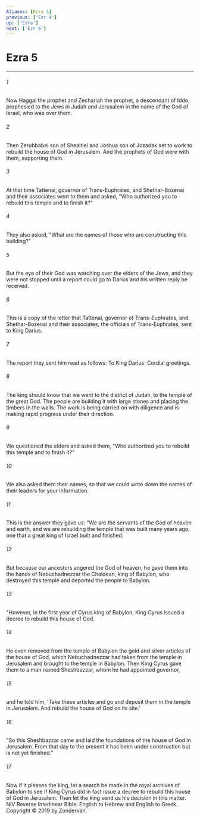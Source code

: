 ```yaml
---
Aliases: [Ezra 5]
previous: ['Ezr 4']
up: ['Ezra']
next: ['Ezr 6']
---
```

# Ezra 5

***


###### 1 
Now Haggai the prophet and Zechariah the prophet, a descendant of Iddo, prophesied to the Jews in Judah and Jerusalem in the name of the God of Israel, who was over them. 

###### 2 
Then Zerubbabel son of Shealtiel and Joshua son of Jozadak set to work to rebuild the house of God in Jerusalem. And the prophets of God were with them, supporting them. 

###### 3 
At that time Tattenai, governor of Trans-Euphrates, and Shethar-Bozenai and their associates went to them and asked, "Who authorized you to rebuild this temple and to finish it?" 

###### 4 
They also asked, "What are the names of those who are constructing this building?" 

###### 5 
But the eye of their God was watching over the elders of the Jews, and they were not stopped until a report could go to Darius and his written reply be received. 

###### 6 
This is a copy of the letter that Tattenai, governor of Trans-Euphrates, and Shethar-Bozenai and their associates, the officials of Trans-Euphrates, sent to King Darius. 

###### 7 
The report they sent him read as follows: To King Darius: Cordial greetings. 

###### 8 
The king should know that we went to the district of Judah, to the temple of the great God. The people are building it with large stones and placing the timbers in the walls. The work is being carried on with diligence and is making rapid progress under their direction. 

###### 9 
We questioned the elders and asked them, "Who authorized you to rebuild this temple and to finish it?" 

###### 10 
We also asked them their names, so that we could write down the names of their leaders for your information. 

###### 11 
This is the answer they gave us: "We are the servants of the God of heaven and earth, and we are rebuilding the temple that was built many years ago, one that a great king of Israel built and finished. 

###### 12 
But because our ancestors angered the God of heaven, he gave them into the hands of Nebuchadnezzar the Chaldean, king of Babylon, who destroyed this temple and deported the people to Babylon. 

###### 13 
"However, in the first year of Cyrus king of Babylon, King Cyrus issued a decree to rebuild this house of God. 

###### 14 
He even removed from the temple of Babylon the gold and silver articles of the house of God, which Nebuchadnezzar had taken from the temple in Jerusalem and brought to the temple in Babylon. Then King Cyrus gave them to a man named Sheshbazzar, whom he had appointed governor, 

###### 15 
and he told him, 'Take these articles and go and deposit them in the temple in Jerusalem. And rebuild the house of God on its site.' 

###### 16 
"So this Sheshbazzar came and laid the foundations of the house of God in Jerusalem. From that day to the present it has been under construction but is not yet finished." 

###### 17 
Now if it pleases the king, let a search be made in the royal archives of Babylon to see if King Cyrus did in fact issue a decree to rebuild this house of God in Jerusalem. Then let the king send us his decision in this matter. NIV Reverse Interlinear Bible: English to Hebrew and English to Greek. Copyright © 2019 by Zondervan.
